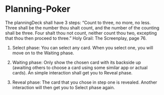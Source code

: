 # Planning-Poker

The planningDeck shall have 3 steps:
“Count to three, no more, no less. Three shall be the number thou shalt count, and the
number of the counting shall be three. Four shalt thou not count, neither count thou two,
excepting that thou then proceed to three.” Holy Grail: The Screenplay, page 76.

1. Select phase: You can select any card. When you select one, you will move on to the
Waiting phase.

2. Waiting phase: Only show the chosen card with its backside up (awaiting others to
choose a card using some similar app or actual cards). An simple interaction shall get
you to Reveal phase.

3. Reveal phase: The card that you chose in step one is revealed. Another interaction will
then get you to Select phase again.

